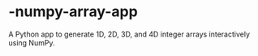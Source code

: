# -numpy-array-app
A Python app to generate 1D, 2D, 3D, and 4D integer arrays interactively using NumPy.
